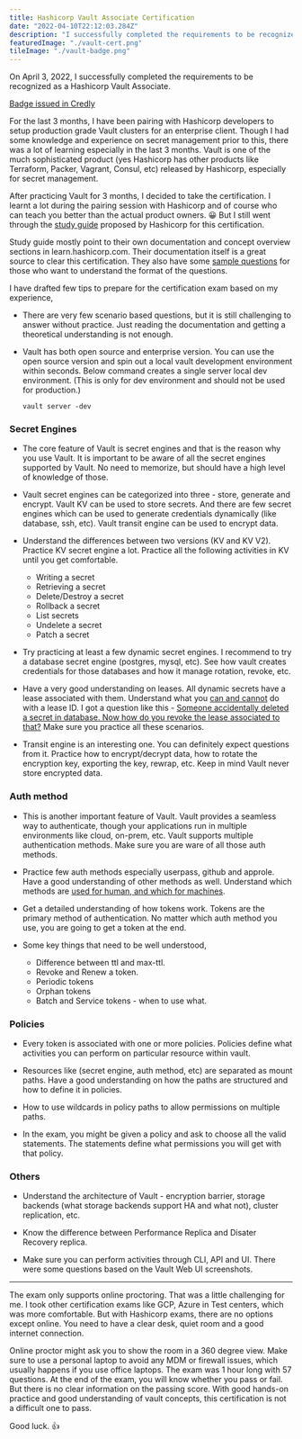 ```yaml
---
title: Hashicorp Vault Associate Certification
date: "2022-04-10T22:12:03.284Z"
description: "I successfully completed the requirements to be recognized as a Hashicorp Vault Associate."
featuredImage: "./vault-cert.png"
tileImage: "./vault-badge.png"
---
```


On April 3, 2022, I successfully completed the requirements to be recognized as a Hashicorp Vault Associate. 

[Badge issued in Credly](https://www.credly.com/badges/4894e7d2-ca76-48e6-b40a-f1205131a82f/public_url)

For the last 3 months, I have been pairing with Hashicorp developers to setup production grade Vault clusters for an enterprise client. Though I had some knowledge and experience on secret management prior to this, there was a lot of learning especially in the last 3 months. Vault is one of the much sophisticated product (yes Hashicorp has other products like Terraform, Packer, Vagrant, Consul, etc) released by Hashicorp, especially for secret management.

After practicing Vault for 3 months, I decided to take the certification. I learnt a lot during the pairing session with Hashicorp and of course who can teach you better than the actual product owners. 😀 But I still went through the [study guide](https://learn.hashicorp.com/tutorials/vault/associate-study) proposed by Hashicorp for this certification. 

Study guide mostly point to their own documentation and concept overview sections in learn.hashicorp.com. Their documentation itself is a great source to clear this certification. They also have some [sample questions](https://learn.hashicorp.com/tutorials/vault/associate-questions?in=vault/associate-cert) for those who want to understand the format of the questions.

I have drafted few tips to prepare for the certification exam based on my experience,

- There are very few scenario based questions, but it is still challenging to answer without practice. Just reading the documentation and getting a theoretical understanding is not enough. 

- Vault has both open source and enterprise version. You can use the open source version and spin out a local vault development environment within seconds. Below command creates a single server local dev environment. (This is only for dev environment and should not be used for production.)

    `vault server -dev` 

### Secret Engines

- The core feature of Vault is secret engines and that is the reason why you use Vault. It is important to be aware of all the secret engines supported by Vault. No need to memorize, but should have a high level of knowledge of those.

- Vault secret engines can be categorized into three - store, generate and encrypt. Vault KV can be used to store secrets. And there are few secret engines which can be used to generate credentials dynamically (like database, ssh, etc). Vault transit engine can be used to encrypt data.

- Understand the differences between two versions (KV and KV V2). Practice KV secret engine a lot. Practice all the following activities in KV until you get comfortable.
    - Writing a secret
    - Retrieving a secret
    - Delete/Destroy a secret
    - Rollback a secret
    - List secrets
    - Undelete a secret
    - Patch a secret

- Try practicing at least a few dynamic secret engines. I recommend to try a database secret engine (postgres, mysql, etc). See how vault creates credentials for those databases and how it manage rotation, revoke, etc.

- Have a very good understanding on leases. All dynamic secrets have a lease associated with them. Understand what you <u>can and cannot</u> do with a lease ID. I got a question like this - <u>Someone accidentally deleted a secret in database. Now how do you revoke the lease associated to that?</u> Make sure you practice all these scenarios.

- Transit engine is an interesting one. You can definitely expect questions from it. Practice how to encrypt/decrypt data, how to rotate the encryption key, exporting the key, rewrap, etc. Keep in mind Vault never store encrypted data.

### Auth method

- This is another important feature of Vault. Vault provides a seamless way to authenticate, though your applications run in multiple environments like cloud, on-prem, etc. Vault supports multiple authentication methods. Make sure you are ware of all those auth methods.

- Practice few auth methods especially userpass, github and approle. Have a good understanding of other methods as well. Understand which methods are <u>used for human, and which for machines</u>.

- Get a detailed understanding of how tokens work. Tokens are the primary method of authentication. No matter which auth method you use, you are going to get a token at the end. 

- Some key things that need to be well understood,
    - Difference between ttl and max-ttl.
    - Revoke and Renew a token.
    - Periodic tokens
    - Orphan tokens
    - Batch and Service tokens - when to use what.

### Policies

- Every token is associated with one or more policies. Policies define what activities you can perform on particular resource within vault.

- Resources like (secret engine, auth method, etc) are separated as mount paths. Have a good understanding on how the paths are structured and how to define it in policies.

- How to use wildcards in policy paths to allow permissions on multiple paths.

- In the exam, you might be given a policy and ask to choose all the valid statements. The statements define what permissions you will get with that policy.

### Others

- Understand the architecture of Vault - encryption barrier, storage backends (what storage backends support HA and what not), cluster replication, etc.

- Know the difference between Performance Replica and Disater Recovery replica.

- Make sure you can perform activities through CLI, API and UI. There were some questions based on the Vault Web UI screenshots.

---

The exam only supports online proctoring. That was a little challenging for me. I took other certification exams like GCP, Azure in Test centers, which was more comfortable. But with Hashicorp exams, there are no options except online. You need to have a clear desk, quiet room and a good internet connection. 

Online proctor might ask you to show the room in a 360 degree view. Make sure to use a personal laptop to avoid any MDM or firewall issues, which usually happens if you use office laptops. The exam was 1 hour long with 57 questions. At the end of the exam, you will know whether you pass or fail. But there is no clear information on the passing score. With good hands-on practice and good understanding of vault concepts, this certification is not a difficult one to pass.

Good luck. 👍



